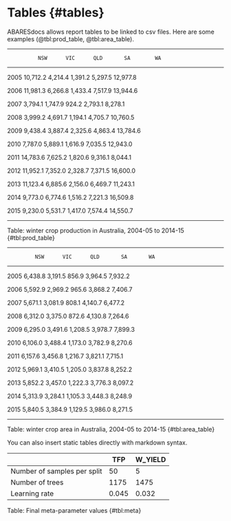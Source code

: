 # Tables {#tables}

ABARESdocs allows report tables to be linked to csv files. Here are some examples (@tbl:prod_table, @tbl:area_table).

------------------------------------------------------
              NSW      VIC      QLD       SA        WA
-------  --------  -------  -------  -------  --------
2005     10,712.2  4,214.4  1,391.2  5,297.5  12,977.8

2006     11,981.3  6,266.8  1,433.4  7,517.9  13,944.6

2007      3,794.1  1,747.9    924.2  2,793.1   8,278.1

2008      3,999.2  4,691.7  1,194.1  4,705.7  10,760.5

2009      9,438.4  3,887.4  2,325.6  4,863.4  13,784.6

2010      7,787.0  5,889.1  1,616.9  7,035.5  12,943.0

2011     14,783.6  7,625.2  1,820.6  9,316.1   8,044.1

2012     11,952.1  7,352.0  2,328.7  7,371.5  16,600.0

2013     11,123.4  6,885.6  2,156.0  6,469.7  11,243.1

2014      9,773.0  6,774.6  1,516.2  7,221.3  16,509.8

2015      9,230.0  5,531.7  1,417.0  7,574.4  14,550.7

------------------------------------------------------

Table: winter crop production in Australia, 2004-05 to 2014-15 {#tbl:prod_table}

----------------------------------------------------
             NSW      VIC      QLD       SA       WA
-------  -------  -------  -------  -------  -------
2005     6,438.8  3,191.5    856.9  3,964.5  7,932.2

2006     5,592.9  2,969.2    965.6  3,868.2  7,406.7

2007     5,671.1  3,081.9    808.1  4,140.7  6,477.2

2008     6,312.0  3,375.0    872.6  4,130.8  7,264.6

2009     6,295.0  3,491.6  1,208.5  3,978.7  7,899.3

2010     6,106.0  3,488.4  1,173.0  3,782.9  8,270.6

2011     6,157.6  3,456.8  1,216.7  3,821.1  7,715.1

2012     5,969.1  3,410.5  1,205.0  3,837.8  8,252.2

2013     5,852.2  3,457.0  1,222.3  3,776.3  8,097.2

2014     5,313.9  3,284.1  1,105.3  3,448.3  8,248.9

2015     5,840.5  3,384.9  1,129.5  3,986.0  8,271.5

----------------------------------------------------

Table: winter crop area in Australia, 2004-05 to 2014-15 {#tbl:area_table}

You can also insert static tables directly with markdown syntax.


|                             | TFP          |  W_YIELD     |
|-----------------------------|--------------|--------------|
| Number of samples per split | 50           | 5            |
| Number of trees             | 1175         | 1475         |
| Learning rate               | 0.045        | 0.032        |

Table: Final meta-parameter values {#tbl:meta}
